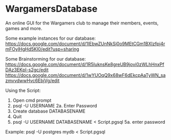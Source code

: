 # WargamersDatabase
An online GUI for the Wargamers club to manage their members, events, games and more.

Some example instances for our database: https://docs.google.com/document/d/1IEbwZUnNkSj0o9MEtCGm1BXIzfpj4rmFOylHgHd5KI0/edit?usp=sharing 

Some Brainstorming for our database: 
https://docs.google.com/document/d/1R5IuknsKe8greUB9jovi0zWLhHnxPfDAz3EKpI-s2gc/edit
https://docs.google.com/document/d/1wYUOqQ9x68wF6dEkcpAaTyWN_sazmvvdwwHvc6EbjVg/edit

Using the Script:
1. Open cmd prompt
2. psql -U USERNAME
2a. Enter Password
3. Create database DATABASENAME
4. Quit
5. psql -U USERNAME DATABASENAME < Script.pgsql
5a. enter password

Example: psql -U postgres mydb < Script.pgsql